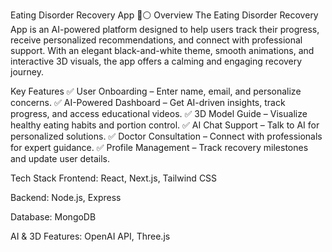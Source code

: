 Eating Disorder Recovery App 🖤⚪
Overview
The Eating Disorder Recovery App is an AI-powered platform designed to help users track their progress, receive personalized recommendations, and connect with professional support. With an elegant black-and-white theme, smooth animations, and interactive 3D visuals, the app offers a calming and engaging recovery journey.

Key Features
✅ User Onboarding – Enter name, email, and personalize concerns.
✅ AI-Powered Dashboard – Get AI-driven insights, track progress, and access educational videos.
✅ 3D Model Guide – Visualize healthy eating habits and portion control.
✅ AI Chat Support – Talk to AI for personalized solutions.
✅ Doctor Consultation – Connect with professionals for expert guidance.
✅ Profile Management – Track recovery milestones and update user details.

Tech Stack
Frontend: React, Next.js, Tailwind CSS

Backend: Node.js, Express

Database: MongoDB

AI & 3D Features: OpenAI API, Three.js
